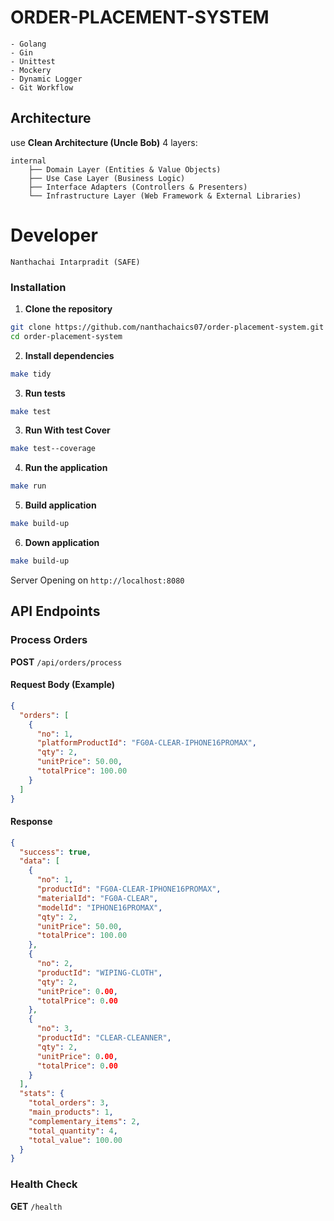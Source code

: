 # ORDER-PLACEMENT-SYSTEM
    - Golang
    - Gin
    - Unittest
    - Mockery
    - Dynamic Logger
    - Git Workflow

## Architecture

use **Clean Architecture (Uncle Bob)**  4 layers:

```
internal
    ├── Domain Layer (Entities & Value Objects)
    ├── Use Case Layer (Business Logic)
    ├── Interface Adapters (Controllers & Presenters)
    └── Infrastructure Layer (Web Framework & External Libraries)
```

# Developer
 ```
 Nanthachai Intarpradit (SAFE)
 ```

### Installation

1. **Clone the repository**
```bash
git clone https://github.com/nanthachaics07/order-placement-system.git
cd order-placement-system
```

2. **Install dependencies**
```bash
make tidy
```

3. **Run tests**
```bash
make test
```

3. **Run With test Cover**
```bash
make test--coverage
```

4. **Run the application**
```bash
make run
```

5. **Build application**
```bash
make build-up
```

6. **Down application**
```bash
make build-up
```

Server Opening on `http://localhost:8080`

##  API Endpoints

### Process Orders
**POST** `/api/orders/process`

#### Request Body (Example)
```json
{
  "orders": [
    {
      "no": 1,
      "platformProductId": "FG0A-CLEAR-IPHONE16PROMAX",
      "qty": 2,
      "unitPrice": 50.00,
      "totalPrice": 100.00
    }
  ]
}
```

#### Response
```json
{
  "success": true,
  "data": [
    {
      "no": 1,
      "productId": "FG0A-CLEAR-IPHONE16PROMAX",
      "materialId": "FG0A-CLEAR",
      "modelId": "IPHONE16PROMAX",
      "qty": 2,
      "unitPrice": 50.00,
      "totalPrice": 100.00
    },
    {
      "no": 2,
      "productId": "WIPING-CLOTH",
      "qty": 2,
      "unitPrice": 0.00,
      "totalPrice": 0.00
    },
    {
      "no": 3,
      "productId": "CLEAR-CLEANNER",
      "qty": 2,
      "unitPrice": 0.00,
      "totalPrice": 0.00
    }
  ],
  "stats": {
    "total_orders": 3,
    "main_products": 1,
    "complementary_items": 2,
    "total_quantity": 4,
    "total_value": 100.00
  }
}
```

### Health Check
**GET** `/health`
